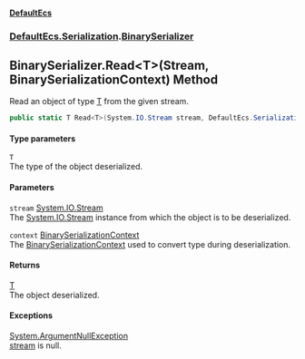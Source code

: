 #### [DefaultEcs](index.md 'index')
### [DefaultEcs.Serialization](index.md#DefaultEcs_Serialization 'DefaultEcs.Serialization').[BinarySerializer](BinarySerializer.md 'DefaultEcs.Serialization.BinarySerializer')
## BinarySerializer.Read&lt;T&gt;(Stream, BinarySerializationContext) Method
Read an object of type [T](BinarySerializer_Read_T_(Stream_BinarySerializationContext).md#DefaultEcs_Serialization_BinarySerializer_Read_T_(System_IO_Stream_DefaultEcs_Serialization_BinarySerializationContext)_T 'DefaultEcs.Serialization.BinarySerializer.Read&lt;T&gt;(System.IO.Stream, DefaultEcs.Serialization.BinarySerializationContext).T') from the given stream.  
```csharp
public static T Read<T>(System.IO.Stream stream, DefaultEcs.Serialization.BinarySerializationContext context);
```
#### Type parameters
<a name='DefaultEcs_Serialization_BinarySerializer_Read_T_(System_IO_Stream_DefaultEcs_Serialization_BinarySerializationContext)_T'></a>
`T`  
The type of the object deserialized.
  
#### Parameters
<a name='DefaultEcs_Serialization_BinarySerializer_Read_T_(System_IO_Stream_DefaultEcs_Serialization_BinarySerializationContext)_stream'></a>
`stream` [System.IO.Stream](https://docs.microsoft.com/en-us/dotnet/api/System.IO.Stream 'System.IO.Stream')  
The [System.IO.Stream](https://docs.microsoft.com/en-us/dotnet/api/System.IO.Stream 'System.IO.Stream') instance from which the object is to be deserialized.
  
<a name='DefaultEcs_Serialization_BinarySerializer_Read_T_(System_IO_Stream_DefaultEcs_Serialization_BinarySerializationContext)_context'></a>
`context` [BinarySerializationContext](BinarySerializationContext.md 'DefaultEcs.Serialization.BinarySerializationContext')  
The [BinarySerializationContext](BinarySerializationContext.md 'DefaultEcs.Serialization.BinarySerializationContext') used to convert type during deserialization.
  
#### Returns
[T](BinarySerializer_Read_T_(Stream_BinarySerializationContext).md#DefaultEcs_Serialization_BinarySerializer_Read_T_(System_IO_Stream_DefaultEcs_Serialization_BinarySerializationContext)_T 'DefaultEcs.Serialization.BinarySerializer.Read&lt;T&gt;(System.IO.Stream, DefaultEcs.Serialization.BinarySerializationContext).T')  
The object deserialized.
#### Exceptions
[System.ArgumentNullException](https://docs.microsoft.com/en-us/dotnet/api/System.ArgumentNullException 'System.ArgumentNullException')  
[stream](BinarySerializer_Read_T_(Stream_BinarySerializationContext).md#DefaultEcs_Serialization_BinarySerializer_Read_T_(System_IO_Stream_DefaultEcs_Serialization_BinarySerializationContext)_stream 'DefaultEcs.Serialization.BinarySerializer.Read&lt;T&gt;(System.IO.Stream, DefaultEcs.Serialization.BinarySerializationContext).stream') is null.
